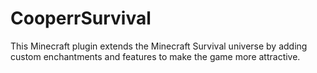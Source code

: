 # CooperrSurvival

This Minecraft plugin extends the Minecraft Survival universe by adding custom enchantments and features to make the game more attractive.
